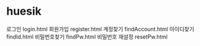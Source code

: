 # huesik
로그인 login.html
회원가입 register.html
계정찾기 findAccount.html
아이디찾기 findId.html
비밀번호찾기 findPw.html
비밀번호 재설정 resetPw.html 

